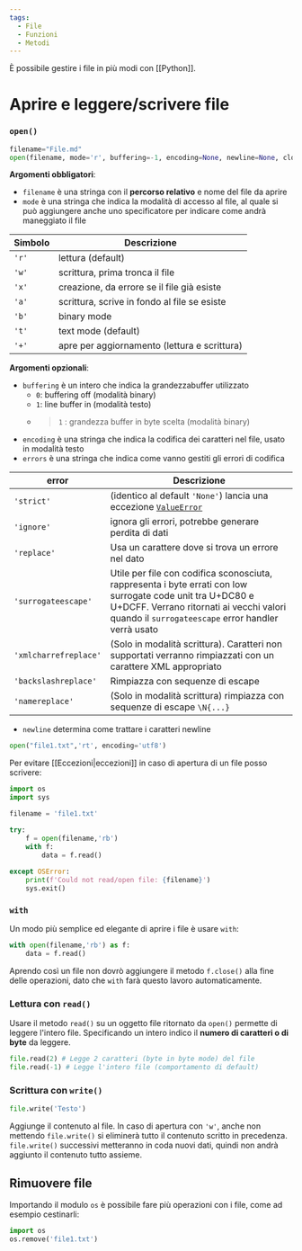 ```yaml
---
tags:
  - File
  - Funzioni
  - Metodi
---
```


È possibile gestire i file in più modi con [[Python]].

# Aprire e leggere/scrivere file
### `open()`

```python title:"Esempio di apertura di un file"
filename="File.md"
open(filename, mode='r', buffering=-1, encoding=None, newline=None, closefd=None, opener= None)
```

**Argomenti obbligatori**:
- `filename` è una stringa con il **percorso relativo** e nome del file da aprire
- `mode` è una stringa che indica la modalità di accesso al file, al quale si può aggiungere anche uno specificatore per indicare come andrà maneggiato il file

| Simbolo | Descrizione                                  |
| ------- | -------------------------------------------- |
| `'r'`   | lettura (default)                            |
| `'w'`   | scrittura, prima tronca il file              |
| `'x'`   | creazione, da errore se il file già esiste   |
| `'a'`   | scrittura, scrive in fondo al file se esiste |
| `'b'`   | binary mode                                  |
| `'t'`   | text mode (default)                          |
| `'+'`   | apre per aggiornamento (lettura e scrittura) |

**Argomenti opzionali**:
- `buffering` è un intero che indica la grandezzabuffer utilizzato
	- `0`: buffering off (modalità binary)
	- `1`: line buffer in (modalità testo)
	- >`1` : grandezza buffer in byte scelta (modalità binary)
- `encoding` è una stringa che indica la codifica dei caratteri nel file, usato in modalità testo
- `errors` è una stringa che indica come vanno gestiti gli errori di codifica

| error                 | Descrizione                                                                                                                                                                                                  |
| --------------------- | ------------------------------------------------------------------------------------------------------------------------------------------------------------------------------------------------------------ |
| `'strict'`            | (identico al default `'None'`) lancia una eccezione [`ValueError`](https://devdocs.io/python~3.12/library/exceptions#ValueError "ValueError")                                                                |
| `'ignore'`            | ignora gli errori, potrebbe generare perdita di dati                                                                                                                                                         |
| `'replace'`           | Usa un carattere dove si trova un errore nel dato                                                                                                                                                            |
| `'surrogateescape'`   | Utile per file con codifica sconosciuta, rappresenta i byte errati con low surrogate code unit tra U+DC80 e U+DCFF. Verrano ritornati ai vecchi valori quando il `surrogateescape` error handler verrà usato |
| `'xmlcharrefreplace'` | (Solo in modalità scrittura). Caratteri non supportati verranno rimpiazzati con un carattere XML appropriato                                                                                                 |
| `'backslashreplace'`  | Rimpiazza con sequenze di escape                                                                                                                                                                             |
| `'namereplace'`       | (Solo in modalità scrittura) rimpiazza con sequenze di escape `\N{...}`                                                                                                                                      |
- `newline` determina come trattare i caratteri newline


~~~python title:"Apertura di un file usando argomenti opzionali"
open("file1.txt",'rt', encoding='utf8')
~~~

Per evitare [[Eccezioni|eccezioni]] in caso di apertura di un file posso scrivere:

~~~ Python
import os
import sys

filename = 'file1.txt'

try:
	f = open(filename,'rb')
	with f:
		data = f.read()
		
except OSError:
	print(f'Could not read/open file: {filename}')
	sys.exit()
~~~

### `with`

Un modo più semplice ed elegante di aprire i file è usare `with`:

~~~python title:"Uso di with per l'apertura di un file"
with open(filename,'rb') as f:
	data = f.read()
~~~

Aprendo così un file non dovrò aggiungere il metodo `f.close()` alla fine delle operazioni, dato che `with` farà questo lavoro automaticamente.
### Lettura con `read()`
Usare il metodo `read()` su un oggetto file ritornato da `open()` permette di leggere l'intero file. Specificando un intero indico il **numero di caratteri o di byte** da leggere.

~~~python title:"Esempio di lettura con read() specificando il numero di caratteri/byte da leggere"
file.read(2) # Legge 2 caratteri (byte in byte mode) del file
file.read(-1) # Legge l'intero file (comportamento di default)
~~~

### Scrittura con `write()`

~~~python title:"Esempio di scrittura di testo su un file"
file.write('Testo')
~~~

Aggiunge il contenuto al file. In caso di apertura con `'w'`,  anche non mettendo `file.write()` si eliminerà tutto il contenuto scritto in precedenza. `file.write()` successivi metteranno in coda nuovi dati, quindi non andrà aggiunto il contenuto tutto assieme.
## Rimuovere file

Importando il modulo `os` è possibile fare più operazioni con i file, come ad esempio cestinarli:

~~~python title:"Rimozione di un file con os.remove()"
import os
os.remove('file1.txt')
~~~
